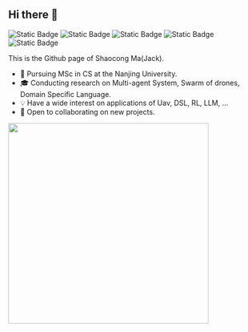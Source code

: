 ## Hi there 👋

![Static Badge](https://img.shields.io/badge/Python--blue?logo=python)
![Static Badge](https://img.shields.io/badge/C--orange?logo=c)
![Static Badge](https://img.shields.io/badge/C++--red?logo=cplusplus)
![Static Badge](https://img.shields.io/badge/Java--brown?logo=java)
![Static Badge](https://img.shields.io/badge/Go--teal?logo=go)

This is the Github page of Shaocong Ma(Jack).

- 📖 Pursuing MSc in CS at the Nanjing University.
- 🎓 Conducting research on Multi-agent System, Swarm of drones, Domain Specific Language.
- 💡 Have a wide interest on applications of Uav, DSL, RL, LLM, ...
- 👀 Open to collaborating on new projects.


<p align="center">
  <!-- https://github.com/anuraghazra/github-readme-stats -->
  <img align="left" width="400" src="https://github-readme-stats.vercel.app/api?username=ME-Msc&theme=transparent&show_icons=true&hide_border=true&show=reviews&hide_title=true&hide=contribs" />
  
  <!-- https://github.com/anuraghazra/github-readme-stats 
    <img align="center" src="https://github-readme-stats.vercel.app/api/top-langs/?username=ME-Msc&theme=transparent&hide_border=true&layout=donut-vertical&langs_count=10" />
    <br/>
  -->
</p>
